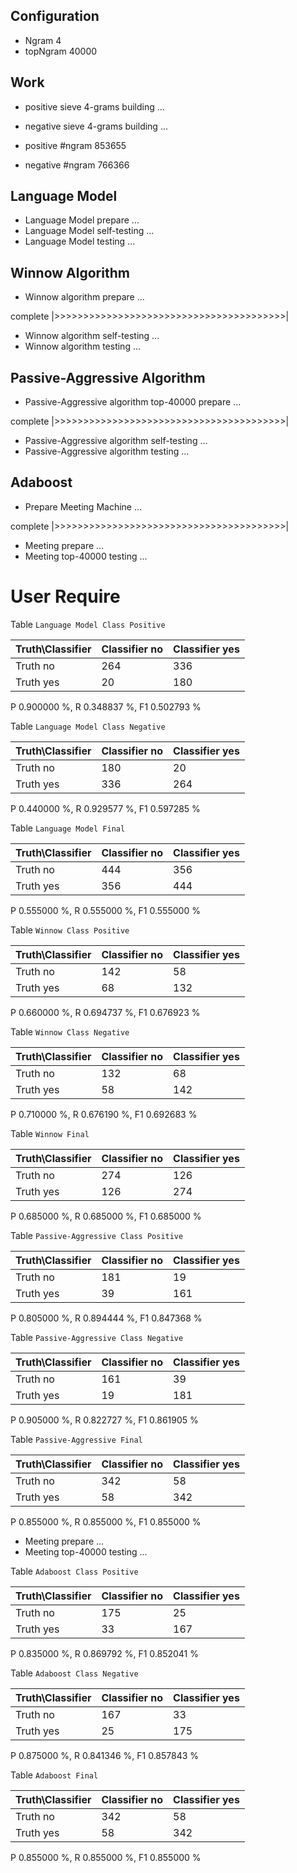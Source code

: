 ## Configuration ##

* Ngram 4
* topNgram 40000

## Work ##

* positive sieve 4-grams building ...
* negative sieve 4-grams building ...

* positive #ngram 853655
* negative #ngram 766366

## Language Model ##

* Language Model prepare ...
* Language Model self-testing ...
* Language Model testing ...


## Winnow Algorithm ##

* Winnow algorithm prepare ...

complete |>>>>>>>>>>>>>>>>>>>>>>>>>>>>>>>>>>>>>>>>|

* Winnow algorithm self-testing ...
* Winnow algorithm testing ...

## Passive-Aggressive Algorithm ##

* Passive-Aggressive algorithm top-40000 prepare ...

complete |>>>>>>>>>>>>>>>>>>>>>>>>>>>>>>>>>>>>>>>>|

* Passive-Aggressive algorithm self-testing ...
* Passive-Aggressive algorithm testing ...


## Adaboost ##

* Prepare Meeting Machine ...


complete |>>>>>>>>>>>>>>>>>>>>>>>>>>>>>>>>>>>>>>>>|

* Meeting prepare ...
* Meeting top-40000 testing ...


# User Require #

Table `Language Model Class Positive`

|Truth\Classifier|  Classifier no| Classifier yes|
|----------------|---------------|---------------|
|        Truth no|            264|            336|
|       Truth yes|             20|            180|

P  0.900000 %, R  0.348837 %, F1  0.502793 %

Table `Language Model Class Negative`

|Truth\Classifier|  Classifier no| Classifier yes|
|----------------|---------------|---------------|
|        Truth no|            180|             20|
|       Truth yes|            336|            264|

P  0.440000 %, R  0.929577 %, F1  0.597285 %

Table `Language Model Final`

|Truth\Classifier|  Classifier no| Classifier yes|
|----------------|---------------|---------------|
|        Truth no|            444|            356|
|       Truth yes|            356|            444|

P  0.555000 %, R  0.555000 %, F1  0.555000 %

Table `Winnow Class Positive`

|Truth\Classifier|  Classifier no| Classifier yes|
|----------------|---------------|---------------|
|        Truth no|            142|             58|
|       Truth yes|             68|            132|

P  0.660000 %, R  0.694737 %, F1  0.676923 %

Table `Winnow Class Negative`

|Truth\Classifier|  Classifier no| Classifier yes|
|----------------|---------------|---------------|
|        Truth no|            132|             68|
|       Truth yes|             58|            142|

P  0.710000 %, R  0.676190 %, F1  0.692683 %

Table `Winnow Final`

|Truth\Classifier|  Classifier no| Classifier yes|
|----------------|---------------|---------------|
|        Truth no|            274|            126|
|       Truth yes|            126|            274|

P  0.685000 %, R  0.685000 %, F1  0.685000 %

Table `Passive-Aggressive Class Positive`

|Truth\Classifier|  Classifier no| Classifier yes|
|----------------|---------------|---------------|
|        Truth no|            181|             19|
|       Truth yes|             39|            161|

P  0.805000 %, R  0.894444 %, F1  0.847368 %

Table `Passive-Aggressive Class Negative`

|Truth\Classifier|  Classifier no| Classifier yes|
|----------------|---------------|---------------|
|        Truth no|            161|             39|
|       Truth yes|             19|            181|

P  0.905000 %, R  0.822727 %, F1  0.861905 %

Table `Passive-Aggressive Final`

|Truth\Classifier|  Classifier no| Classifier yes|
|----------------|---------------|---------------|
|        Truth no|            342|             58|
|       Truth yes|             58|            342|

P  0.855000 %, R  0.855000 %, F1  0.855000 %

* Meeting prepare ...
* Meeting top-40000 testing ...

Table `Adaboost Class Positive`

|Truth\Classifier|  Classifier no| Classifier yes|
|----------------|---------------|---------------|
|        Truth no|            175|             25|
|       Truth yes|             33|            167|

P  0.835000 %, R  0.869792 %, F1  0.852041 %

Table `Adaboost Class Negative`

|Truth\Classifier|  Classifier no| Classifier yes|
|----------------|---------------|---------------|
|        Truth no|            167|             33|
|       Truth yes|             25|            175|

P  0.875000 %, R  0.841346 %, F1  0.857843 %

Table `Adaboost Final`

|Truth\Classifier|  Classifier no| Classifier yes|
|----------------|---------------|---------------|
|        Truth no|            342|             58|
|       Truth yes|             58|            342|

P  0.855000 %, R  0.855000 %, F1  0.855000 %

